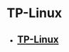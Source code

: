 # TP-Linux
- ## [TP-Linux](https://github.com/Matheo-Msst/TP-Linux/tree/main/TP-Avance-Mission-Ultime-Sauvegarde-et-Securisation)
